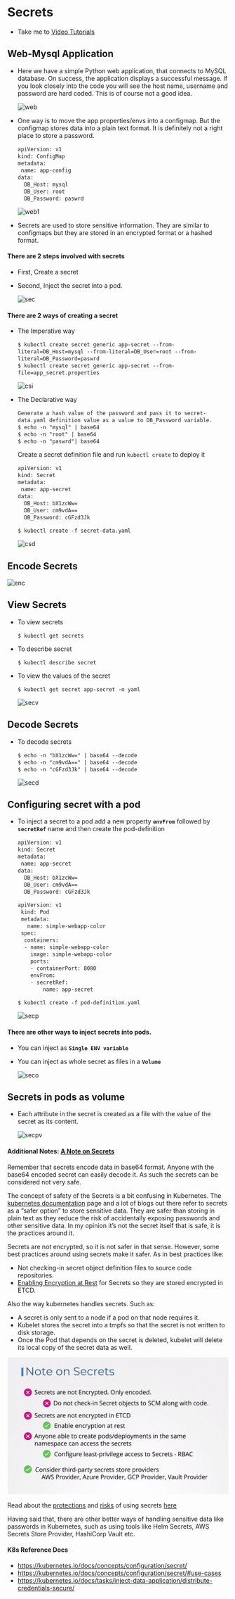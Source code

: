 # Secrets

- Take me to [Video Tutorials](https://kodekloud.com/topic/secrets-2/)

## Web-Mysql Application

- Here we have a simple Python web application, that connects to MySQL database. On success, the application displays a successful message. If you look closely into the code you will see the host name, username and password are hard coded. This is of course not a good idea.

  ![web](../../images/web.PNG)

- One way is to move the app properties/envs into a configmap. But the configmap stores data into a plain text format. It is definitely not a right place to store a password.
  
  ```
  apiVersion: v1
  kind: ConfigMap
  metadata:
   name: app-config
  data:
    DB_Host: mysql
    DB_User: root
    DB_Password: paswrd
  ```
  
  ![web1](../../images/web1.PNG)
- Secrets are used to store sensitive information. They are similar to configmaps but they are stored in an encrypted format or a hashed format.

#### There are 2 steps involved with secrets

- First, Create a secret
- Second, Inject the secret into a pod.
  
  ![sec](../../images/sec.PNG)

#### There are 2 ways of creating a secret

- The Imperative way
  
  ```
  $ kubectl create secret generic app-secret --from-literal=DB_Host=mysql --from-literal=DB_User=root --from-literal=DB_Password=paswrd
  $ kubectl create secret generic app-secret --from-file=app_secret.properties
  ```
  
  ![csi](../../images/csi.PNG)
- The Declarative way
  
  ```
  Generate a hash value of the password and pass it to secret-data.yaml definition value as a value to DB_Password variable.
  $ echo -n "mysql" | base64
  $ echo -n "root" | base64
  $ echo -n "paswrd"| base64
  ```
  
  Create a secret definition file and run `kubectl create` to deploy it
  
  ```
  apiVersion: v1
  kind: Secret
  metadata:
   name: app-secret
  data:
    DB_Host: bX1zcWw=
    DB_User: cm9vdA==
    DB_Password: cGFzd3Jk
  ```
  
  ```
  $ kubectl create -f secret-data.yaml
  ```
  
  ![csd](../../images/csd.PNG)

## Encode Secrets

![enc](../../images/enc.PNG)

## View Secrets

- To view secrets
  
  ```
  $ kubectl get secrets
  ```
- To describe secret
  
  ```
  $ kubectl describe secret
  ```
- To view the values of the secret
  
  ```
  $ kubectl get secret app-secret -o yaml
  ```
  
  ![secv](../../images/secv.PNG)

## Decode Secrets

- To decode secrets
  
  ```
  $ echo -n "bX1zcWw=" | base64 --decode
  $ echo -n "cm9vdA==" | base64 --decode
  $ echo -n "cGFzd3Jk" | base64 --decode
  ```
  
  ![secd](../../images/secd.PNG)

## Configuring secret with a pod

- To inject a secret to a pod add a new property **`envFrom`** followed by **`secretRef`** name and then create the pod-definition
  
  ```
  apiVersion: v1
  kind: Secret
  metadata:
   name: app-secret
  data:
    DB_Host: bX1zcWw=
    DB_User: cm9vdA==
    DB_Password: cGFzd3Jk
  ```
  
  ```
  apiVersion: v1
   kind: Pod
   metadata:
     name: simple-webapp-color
   spec:
    containers:
    - name: simple-webapp-color
      image: simple-webapp-color
      ports:
      - containerPort: 8080
      envFrom:
      - secretRef:
          name: app-secret
  ```
  
  ```
  $ kubectl create -f pod-definition.yaml
  ```
  
  ![secp](../../images/secp.PNG)

#### There are other ways to inject secrets into pods.

- You can inject as **`Single ENV variable`**
- You can inject as whole secret as files in a **`Volume`**
  
  ![seco](../../images/seco.PNG)

## Secrets in pods as volume

- Each attribute in the secret is created as a file with the value of the secret as its content.
  
  ![secpv](../../images/secpv.PNG)

#### Additional Notes: [A Note on Secrets](https://kodekloud.com/topic/a-note-on-secrets/)

Remember that secrets encode data in base64 format. Anyone with the base64 encoded secret can easily decode it. As such the secrets can be considered not very safe.

The concept of safety of the Secrets is a bit confusing in Kubernetes. The [kubernetes documentation](https://kubernetes.io/docs/concepts/configuration/secret) page and a lot of blogs out there refer to secrets as a “safer option” to store sensitive data. They are safer than storing in plain text as they reduce the risk of accidentally exposing passwords and other sensitive data. In my opinion it’s not the secret itself that is safe, it is the practices around it.

Secrets are not encrypted, so it is not safer in that sense. However, some best practices around using secrets make it safer. As in best practices like:

- Not checking-in secret object definition files to source code repositories.
- [Enabling Encryption at Rest](https://kubernetes.io/docs/tasks/administer-cluster/encrypt-data/) for Secrets so they are stored encrypted in ETCD.

Also the way kubernetes handles secrets. Such as:

- A secret is only sent to a node if a pod on that node requires it.
- Kubelet stores the secret into a tmpfs so that the secret is not written to disk storage.
- Once the Pod that depends on the secret is deleted, kubelet will delete its local copy of the secret data as well.

![web](../../images/secrets.PNG)

Read about the [protections](https://kubernetes.io/docs/concepts/configuration/secret/#protections) and [risks](https://kubernetes.io/docs/concepts/configuration/secret/#risks) of using secrets [here](https://kubernetes.io/docs/concepts/configuration/secret/#risks)

Having said that, there are other better ways of handling sensitive data like passwords in Kubernetes, such as using tools like Helm Secrets, AWS Secrets Store Provider, HashiCorp Vault etc.

#### K8s Reference Docs

- https://kubernetes.io/docs/concepts/configuration/secret/
- https://kubernetes.io/docs/concepts/configuration/secret/#use-cases
- https://kubernetes.io/docs/tasks/inject-data-application/distribute-credentials-secure/

